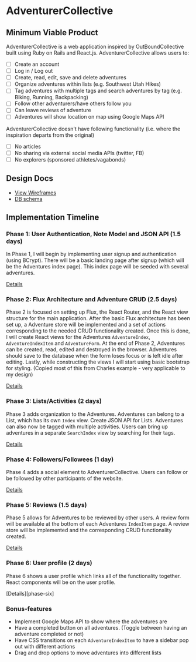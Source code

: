 # AdventurerCollective

[heroku]: http://www.herokuapp.com

## Minimum Viable Product

AdventurerCollective is a web application inspired by OutBoundCollective built using Ruby on Rails
and React.js. AdventurerCollective allows users to:

<!-- This is a Markdown checklist. Use it to keep track of your progress! -->

- [ ] Create an account
- [ ] Log in / Log out
- [ ] Create, read, edit, save and delete adventures
- [ ] Organize adventures within lists (e.g. Southwest Utah Hikes)
- [ ] Tag adventures with multiple tags and search adventures by tag (e.g. Biking, Running, Backpacking)
- [ ] Follow other adventurers/have others follow you
- [ ] Can leave reviews of adventure
- [ ] Adventures will show location on map using Google Maps API

AdventurerCollective doesn't have following functionality (i.e. where the inspiration departs from the original)

- [ ] No articles
- [ ] No sharing via external social media APIs (twitter, FB)
- [ ] No explorers (sponsored athletes/vagabonds)

## Design Docs
* [View Wireframes][view]
* [DB schema][schema]

[view]: ./docs/wireframes
[schema]: ./docs/schema.md

## Implementation Timeline

### Phase 1: User Authentication, Note Model and JSON API (1.5 days)

In Phase 1, I will begin by implementing user signup and authentication (using
BCrypt). There will be a basic landing page after signup (which will be the Adventures
index page). This index page will be seeded with several adventures.

[Details][phase-one]

### Phase 2: Flux Architecture and Adventure CRUD (2.5 days)

Phase 2 is focused on setting up Flux, the React Router, and the React view
structure for the main application. After the basic Flux architecture has been
set up, a Adventure store will be implemented and a set of actions corresponding to
the needed CRUD functionality created. Once this is done, I will create React
views for the Adventures `AdventureIndex`, `AdventureIndexItem` and `AdventureForm`. At the end of Phase 2,
Adventures can be created, read, edited and destroyed in the browser. Adventures should
save to the database when the form loses focus or is left idle after editing.
Lastly, while constructing the views I will start using basic bootstrap for
styling. (Copied most of this from Charles example - very applicable to my design)

[Details][phase-two]

### Phase 3: Lists/Activities (2 days)

Phase 3 adds organization to the Adventures. Adventures can belong to a List, which has
its own `Index` view. Create JSON API for Lists. Adventures can also now be
tagged with multiple activities. Users can bring up adventures in a separate `SearchIndex`
view by searching for their tags. 

[Details][phase-three]

### Phase 4: Followers/Followees (1 day)

Phase 4 adds a social element to AdventurerCollective. Users can follow or be followed by
other participants of the website. 


[Details][phase-four]

### Phase 5: Reviews (1.5 days)

Phase 5 allows for Adventures to be reviewed by other users. A review form will be available
at the bottom of each Adventures `IndexItem` page. A review store will be implemented and the
corresponding CRUD functionality created.

[Details][phase-five]

### Phase 6: User profile (2 days)

Phase 6 shows a user profile which links all of the functionality together. React components will
be on the user profile. 

[Details][phase-six]


### Bonus-features

- Implement Google Maps API to show where the adventures are
- Have a completed button on all adventures. (Toggle between having an adventure completed or not)
- Have CSS transitions on each `AdventureIndexItem` to have a sidebar pop out with different actions
- Drag and drop options to move adventures into different lists

[phase-one]: ./docs/phases/phase1.md
[phase-two]: ./docs/phases/phase2.md
[phase-three]: ./docs/phases/phase3.md
[phase-four]: ./docs/phases/phase4.md
[phase-five]: ./docs/phases/phase5.md
